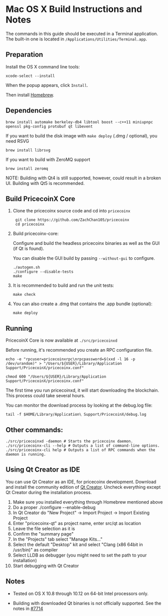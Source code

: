 Mac OS X Build Instructions and Notes
====================================
The commands in this guide should be executed in a Terminal application.
The built-in one is located in `/Applications/Utilities/Terminal.app`.

Preparation
-----------
Install the OS X command line tools:

`xcode-select --install`

When the popup appears, click `Install`.

Then install [Homebrew](https://brew.sh).

Dependencies
----------------------

    brew install automake berkeley-db4 libtool boost --c++11 miniupnpc openssl pkg-config protobuf qt libevent

If you want to build the disk image with `make deploy` (.dmg / optional), you need RSVG

    brew install librsvg

If you want to build with ZeroMQ support
    
    brew install zeromq

NOTE: Building with Qt4 is still supported, however, could result in a broken UI. Building with Qt5 is recommended.

Build PricecoinX Core
------------------------

1. Clone the pricecoinx source code and cd into `pricecoinx`

        git clone https://github.com/ZachChan105/pricecoinx
        cd pricecoinx

2.  Build pricecoinx-core:

    Configure and build the headless pricecoinx binaries as well as the GUI (if Qt is found).

    You can disable the GUI build by passing `--without-gui` to configure.

        ./autogen.sh
        ./configure --disable-tests
        make

3.  It is recommended to build and run the unit tests:

        make check

4.  You can also create a .dmg that contains the .app bundle (optional):

        make deploy

Running
-------

PricecoinX Core is now available at `./src/pricecoinxd`

Before running, it's recommended you create an RPC configuration file.

    echo -e "rpcuser=pricecoinxrpc\nrpcpassword=$(xxd -l 16 -p /dev/urandom)" > "/Users/${USER}/Library/Application Support/PricecoinX/pricecoinx.conf"

    chmod 600 "/Users/${USER}/Library/Application Support/PricecoinX/pricecoinx.conf"

The first time you run pricecoinxd, it will start downloading the blockchain. This process could take several hours.

You can monitor the download process by looking at the debug.log file:

    tail -f $HOME/Library/Application\ Support/PricecoinX/debug.log

Other commands:
-------

    ./src/pricecoinxd -daemon # Starts the pricecoinx daemon.
    ./src/pricecoinx-cli --help # Outputs a list of command-line options.
    ./src/pricecoinx-cli help # Outputs a list of RPC commands when the daemon is running.

Using Qt Creator as IDE
------------------------
You can use Qt Creator as an IDE, for pricecoinx development.
Download and install the community edition of [Qt Creator](https://www.qt.io/download/).
Uncheck everything except Qt Creator during the installation process.

1. Make sure you installed everything through Homebrew mentioned above
2. Do a proper ./configure --enable-debug
3. In Qt Creator do "New Project" -> Import Project -> Import Existing Project
4. Enter "pricecoinx-qt" as project name, enter src/qt as location
5. Leave the file selection as it is
6. Confirm the "summary page"
7. In the "Projects" tab select "Manage Kits..."
8. Select the default "Desktop" kit and select "Clang (x86 64bit in /usr/bin)" as compiler
9. Select LLDB as debugger (you might need to set the path to your installation)
10. Start debugging with Qt Creator

Notes
-----

* Tested on OS X 10.8 through 10.12 on 64-bit Intel processors only.

* Building with downloaded Qt binaries is not officially supported. See the notes in [#7714](https://github.com/bitcoin/bitcoin/issues/7714)
